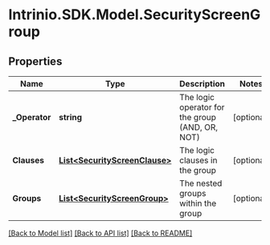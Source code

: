 # Intrinio.SDK.Model.SecurityScreenGroup
## Properties

Name | Type | Description | Notes
------------ | ------------- | ------------- | -------------
**_Operator** | **string** | The logic operator for the group (AND, OR, NOT) | [optional] 
**Clauses** | [**List&lt;SecurityScreenClause&gt;**](SecurityScreenClause.md) | The logic clauses in the group | [optional] 
**Groups** | [**List&lt;SecurityScreenGroup&gt;**](SecurityScreenGroup.md) | The nested groups within the group | [optional] 

[[Back to Model list]](../README.md#documentation-for-models) [[Back to API list]](../README.md#documentation-for-api-endpoints) [[Back to README]](../README.md)

